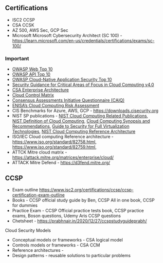 ## Certifications
- ISC2 CCSP
- CSA CCSK
- AZ 500, AWS Sec, GCP Sec
- Microsoft Microsoft Cybersecurity Architect (SC 100) - https://learn.microsoft.com/en-us/credentials/certifications/exams/sc-100/

### Important
- [OWASP Web Top 10](https://owasp.org/www-project-top-ten/)
- [OWASP API Top 10](https://owasp.org/API-Security/editions/2023/en/0x11-t10/)
- [OWASP Cloud-Native Application Security Top 10](https://owasp.org/www-project-cloud-native-application-security-top-10/)
- [Security Guidance for Critical Areas of Focus in Cloud Computing v4.0](https://cloudsecurityalliance.org/artifacts/security-guidance-v4)
- [CSA Enterprise Architecture](https://cloudsecurityalliance.org/research/working-groups/enterprise-architecture#_overview)
- [Cloud Control Matrix](https://cloudsecurityalliance.org/research/cloud-controls-matrix)
- [Consensus Assessments Initiative Questionnaire (CAIQ)](https://cloudsecurityalliance.org/research/working-groups/consensus-assessments#_overview)
- [ENISA’s Cloud Computing Risk Assessment](https://www.enisa.europa.eu/publications/cloud-computing-risk-assessment)
- CIS Benchmarks for Azure, AWS, GCP - https://downloads.cisecurity.org
- NIST SP publications - [NIST Cloud Computing Related Publications](https://www.nist.gov/itl/nist-cloud-computing-related-publications), [NIST Definition of Cloud Computing](https://nvlpubs.nist.gov/nistpubs/Legacy/SP/nistspecialpublication800-145.pdf), [Cloud Computing Synopsis and Recommendations](https://csrc.nist.gov/pubs/sp/800/146/final), [Guide to Security for Full Virtualization Technologies](https://csrc.nist.gov/pubs/sp/800/125/final), [NIST Cloud Computing
Reference Architecture](https://tsapps.nist.gov/publication/get_pdf.cfm?pub_id=909505)
- ISO/IEC Cloud computing Reference architecture - https://www.iso.org/standard/82758.html, https://www.iso.org/standard/82759.html, 
- ATTCK Mitre cloud matrix - https://attack.mitre.org/matrices/enterprise/cloud/
- ATTACK Mitre Defend - https://d3fend.mitre.org/

## CCSP
- Exam outline https://www.isc2.org/certifications/ccsp/ccsp-certification-exam-outline
- Books - CCSP official study guide by Ben, CCSP All in one book, CCSP for dummies
- Practice Exam - CCSP Official practice tests book, CCSP practice exams, Boson questions, Udemy Aris CCSP questions
- Chetsheet - https://prabhnair.in/2020/12/27/ccspstudyguideprabh/

Cloud Security Models
- Conceptual models or frameworks - CSA logical model 
- Controls models or frameworks - CSA CCM
- Reference architectures - 
- Design patterns - reusable solutions to particular problems
